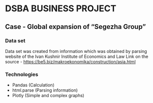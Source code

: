 # DSBA BUSINESS PROJECT 
## Case - Global expansion of “Segezha Group”

### Data set

Data set was created from information which was obtained by parsing website of the Ivan Kushnir Institute of Economics and Law
Link on the source - https://be5.biz/makroekonomika/construction/asia.html

### Technologies

- Pandas (Calculation)
- html.parse (Parsing information)
- Plotly (Simple and complex graphs)
